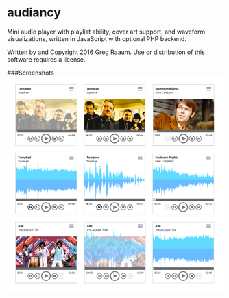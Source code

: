 # audiancy

Mini audio player with playlist ability, cover art support,  and waveform visualizations, written in JavaScript with optional PHP backend.

Written by and Copyright 2016 Greg Raaum.  Use or distribution of this software requires a license.

###Screenshots
![](screenshots/player.png)
